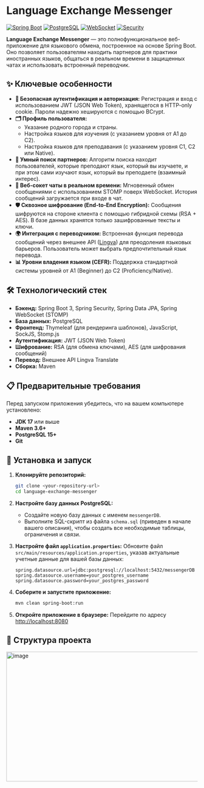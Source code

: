 # Language Exchange Messenger

[![Spring Boot](https://img.shields.io/badge/Spring%20Boot-3.x-brightgreen.svg)](https://spring.io/projects/spring-boot)
[![PostgreSQL](https://img.shields.io/badge/PostgreSQL-15+-blue.svg)](https://www.postgresql.org/)
[![WebSocket](https://img.shields.io/badge/WebSocket-STOMP-yellow.svg)](https://spring.io/guides/gs/messaging-stomp-websocket/)
[![Security](https://img.shields.io/badge/Security-JWT-orange.svg)](https://jwt.io/)

**Language Exchange Messenger** — это полнофункциональное веб-приложение для языкового обмена, построенное на основе Spring Boot. Оно позволяет пользователям находить партнеров для практики иностранных языков, общаться в реальном времени в защищенных чатах и использовать встроенный переводчик.

## ✨ Ключевые особенности

*   **🔐 Безопасная аутентификация и авторизация:** Регистрация и вход с использованием JWT (JSON Web Token), хранящегося в HTTP-only cookie. Пароли надежно хешируются с помощью BCrypt.
*   **🗂️ Профиль пользователя:**
    *   Указание родного города и страны.
    *   Настройка языков для изучения (с указанием уровня от A1 до C2).
    *   Настройка языков для преподавания (с указанием уровня C1, C2 или Native).
*   **👥 Умный поиск партнеров:** Алгоритм поиска находит пользователей, которые преподают язык, который вы изучаете, и при этом сами изучают язык, который вы преподаете (взаимный интерес).
*   **💬 Веб-сокет чаты в реальном времени:** Мгновенный обмен сообщениями с использованием STOMP поверх WebSocket. История сообщений загружается при входе в чат.
*   **🛡️ Сквозное шифрование (End-to-End Encryption):** Сообщения шифруются на стороне клиента с помощью гибридной схемы (RSA + AES). В базе данных хранятся только зашифрованные тексты и ключи.
*   **🌍 Интеграция с переводчиком:** Встроенная функция перевода сообщений через внешнее API ([Lingva](https://github.com/thedaviddelta/lingva-translate)) для преодоления языковых барьеров. Пользователь может выбрать предпочтительный язык перевода.
*   **📊 Уровни владения языком (CEFR):** Поддержка стандартной системы уровней от A1 (Beginner) до C2 (Proficiency/Native).

## 🛠️ Технологический стек

*   **Бэкенд:** Spring Boot 3, Spring Security, Spring Data JPA, Spring WebSocket (STOMP)
*   **База данных:** PostgreSQL
*   **Фронтенд:** Thymeleaf (для рендеринга шаблонов), JavaScript, SockJS, Stomp.js
*   **Аутентификация:** JWT (JSON Web Token)
*   **Шифрование:** RSA (для обмена ключами), AES (для шифрования сообщений)
*   **Перевод:** Внешнее API Lingva Translate
*   **Сборка:** Maven

## 📋 Предварительные требования

Перед запуском приложения убедитесь, что на вашем компьютере установлено:
*   **JDK 17** или выше
*   **Maven 3.6+**
*   **PostgreSQL 15+**
*   **Git**

## 🚀 Установка и запуск

1.  **Клонируйте репозиторий:**
    ```bash
    git clone <your-repository-url>
    cd language-exchange-messenger
    ```

2.  **Настройте базу данных PostgreSQL:**
    *   Создайте новую базу данных с именем `messengerDB`.
    *   Выполните SQL-скрипт из файла `schema.sql` (приведен в начале вашего описания), чтобы создать все необходимые таблицы, ограничения и связи.

3.  **Настройте файл `application.properties`:**
    Обновите файл `src/main/resources/application.properties`, указав актуальные учетные данные для вашей базы данных:
    ```properties
    spring.datasource.url=jdbc:postgresql://localhost:5432/messengerDB
    spring.datasource.username=your_postgres_username
    spring.datasource.password=your_postgres_password
    ```

4.  **Соберите и запустите приложение:**
    ```bash
    mvn clean spring-boot:run
    ```

5.  **Откройте приложение в браузере:**
    Перейдите по адресу [http://localhost:8080](http://localhost:8080)

## 📁 Структура проекта



<img width="1171" height="342" alt="image" src="https://github.com/user-attachments/assets/e17db8d3-f7d5-4a82-bd6d-e702ba0e6ee1" />
